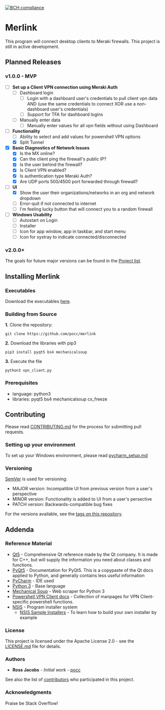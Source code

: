 [![BCH compliance](https://bettercodehub.com/edge/badge/pocc/merlink?branch=master)](https://bettercodehub.com/)

# Merlink
This program will connect desktop clients to Meraki firewalls. This project is still in active development.

## Planned Releases
### v1.0.0 - MVP
* [ ] **Set up a Client VPN connection using Meraki Auth**
  * [ ] Dashboard login
    * [ ] Login with a dashboard user's credentials to pull client vpn data AND (use the same credentials to connect XOR use a non-dashboard user's credentials)
    * [ ] Support for TFA for dashboard logins
  * [ ] Manually enter data
    * [ ] Manually enter values for all vpn fields without using Dashboard
* [ ] **Functionality**
  * [ ] Ability to select and add values for powershell VPN options 
  * [x] Split Tunnel

* [x] **Basic Diagnostics of Network Issues**
  * [x] Is the MX online?
  * [x] Can the client ping the firewall's public IP?
  * [x] Is the user behind the firewall?
  * [x] Is Client VPN enabled?
  * [x] Is authentication type Meraki Auth?
  * [x] Are UDP ports 500/4500 port forwarded through firewall?

* [ ] **UI**
  * [x] Show the user their organizations/networks in an org and network dropdown
  * [ ] Error-quit if not connected to internet
  * [ ] I'm feeling lucky button that will connect you to a random firewall

* [ ] **Windows Usability**
  * [ ] Autostart on Login
  * [ ] Installer
  * [ ] Icon for app window, app in taskbar, and start menu
  * [ ] Icon for systray to indicate connected/disconnected
 
### v2.0.0+
The goals for future major versions can be found in the [Project list](https://github.com/pocc/merlink/projects).
  
## Installing Merlink
### Executables
Download the executables [here](https://github.com/pocc/merlink/releases).

### Building from Source
**1.** Clone the repository:

```git clone https://github.com/pocc/merlink```

**2.** Download the libraries with pip3

```pip3 install pyqt5 bs4 mechanicalsoup```

**3.** Execute the file

```python3 vpn_client.py```

### Prerequisites

* language: python3 
* libraries: pyqt5 bs4 mechanicalsoup cx_freeze

## Contributing

Please read [CONTRIBUTING.md](https://github.com/pocc/merlink/blob/master/docs/CONTRIBUTING.md) for the process for submitting pull requests.

### Setting up your environment
To set up your Windows environment, please read [pycharm_setup.md](https://github.com/pocc/merlink/blob/master/docs/pycharm_setup.md)

### Versioning

[SemVer](http://semver.org/) is used for versioning: 
* MAJOR version: Incompatible UI from previous version from a user's perspective
* MINOR version: Functionality is added to UI from a user's persective
* PATCH version: Backwards-compatible bug fixes

For the versions available, see the [tags on this repository](https://github.com/pocc/merlink/tags). 

## Addenda
### Reference Material
* [Qt5](https://doc.qt.io/qt-5/index.html) - Comprehensive Qt reference made by the Qt company. It is made for C++, but will supply the information you need about classes and functions.
* [PyQt5](http://pyqt.sourceforge.net/Docs/PyQt5/) - Documentation for PyQt5. This is a copypaste of the Qt docs applied to Python, and generally contains less useful information  
* [PyCharm](https://www.jetbrains.com/pycharm/) - IDE used
* [Python 3](https://www.python.org/) - Base language
* [Mechanical Soup](https://github.com/MechanicalSoup/MechanicalSoup) - Web scraper for Python 3
* [Powershell VPN Client docs](https://docs.microsoft.com/en-us/powershell/module/vpnclient/?view=win10-ps) - Collection of manpages for VPN Client-specific powershell functions.
* [NSIS](http://nsis.sourceforge.net/Docs/) - Program installer system
    * [NSIS Sample Installers](http://nsis.sourceforge.net/Category:Real_World_Installers) - To learn how to build your own installer by example

### License

This project is licensed under the Apache License 2.0 - see the [LICENSE.md](LICENSE.md) file for details.

### Authors

* **Ross Jacobs** - *Initial work* - [pocc](https://github.com/pocc)

See also the list of [contributors](https://github.com/pocc/merlink/contributors) who participated in this project.

### Acknowledgments
Praise be Stack Overflow!
